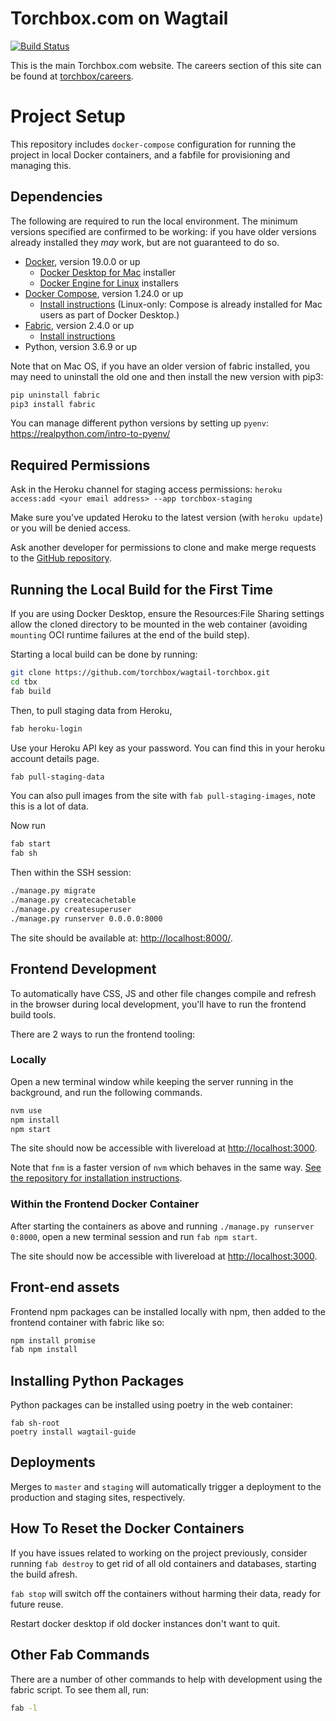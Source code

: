 # Torchbox.com on Wagtail

[![Build Status](https://travis-ci.org/torchbox/wagtail-torchbox.svg?branch=master)](https://travis-ci.org/torchbox/wagtail-torchbox)

This is the main Torchbox.com website. The careers section of this site can be found at [torchbox/careers](https://github.com/torchbox/careers).

# Project Setup

This repository includes `docker-compose` configuration for running the project in local Docker containers,
and a fabfile for provisioning and managing this.

## Dependencies

The following are required to run the local environment. The minimum versions specified are confirmed to be working:
if you have older versions already installed they _may_ work, but are not guaranteed to do so.

- [Docker](https://www.docker.com/), version 19.0.0 or up
  - [Docker Desktop for Mac](https://hub.docker.com/editions/community/docker-ce-desktop-mac) installer
  - [Docker Engine for Linux](https://hub.docker.com/search?q=&type=edition&offering=community&sort=updated_at&order=desc&operating_system=linux) installers
- [Docker Compose](https://docs.docker.com/compose/), version 1.24.0 or up
  - [Install instructions](https://docs.docker.com/compose/install/) (Linux-only: Compose is already installed for Mac users as part of Docker Desktop.)
- [Fabric](https://www.fabfile.org/), version 2.4.0 or up
  - [Install instructions](https://www.fabfile.org/installing.html)
- Python, version 3.6.9 or up

Note that on Mac OS, if you have an older version of fabric installed, you may need to uninstall the old one and then install the new version with pip3:

```bash
pip uninstall fabric
pip3 install fabric
```

You can manage different python versions by setting up `pyenv`: https://realpython.com/intro-to-pyenv/

## Required Permissions

Ask in the Heroku channel for staging access permissions:
`heroku access:add <your email address> --app torchbox-staging`

Make sure you've updated Heroku to the latest version (with `heroku update`) or you will be denied access.

Ask another developer for permissions to clone and make merge requests to the [GitHub repository](https://github.com/torchbox/wagtail-torchbox).

## Running the Local Build for the First Time

If you are using Docker Desktop, ensure the Resources:File Sharing settings allow the cloned directory to be mounted in the web container (avoiding `mounting` OCI runtime failures at the end of the build step).

Starting a local build can be done by running:

```bash
git clone https://github.com/torchbox/wagtail-torchbox.git
cd tbx
fab build
```

Then, to pull staging data from Heroku,
```bash
fab heroku-login
``` 
Use your Heroku API key as your password. You can find this in your heroku account details page.

```bash
fab pull-staging-data
```
You can also pull images from the site with `fab pull-staging-images`, note this is a lot of data.

Now run
```bash
fab start
fab sh
```

Then within the SSH session:

```bash
./manage.py migrate
./manage.py createcachetable
./manage.py createsuperuser
./manage.py runserver 0.0.0.0:8000
```

The site should be available at: [http://localhost:8000/](http://localhost:8000).

## Frontend Development

To automatically have CSS, JS and other file changes compile and refresh in the browser during local development, you'll have to run the frontend build tools.

There are 2 ways to run the frontend tooling:



### Locally

Open a new terminal window while keeping the server running in the background, and run the following commands.

```bash
nvm use
npm install
npm start
```

The site should now be accessible with livereload at [http://localhost:3000](http://localhost:3000).

Note that `fnm` is a faster version of `nvm` which behaves in the same way. [See the repository for installation instructions](https://github.com/Schniz/fnm).

### Within the Frontend Docker Container

After starting the containers as above and running `./manage.py runserver 0:8000`, open a new
terminal session and run `fab npm start`.

The site should now be accessible with livereload at [http://localhost:3000](http://localhost:3000).

## Front-end assets

Frontend npm packages can be installed locally with npm, then added to the frontend container with fabric like so:

```bash
npm install promise
fab npm install
```

## Installing Python Packages

Python packages can be installed using poetry in the web container:

```
fab sh-root
poetry install wagtail-guide
```

## Deployments

Merges to `master` and `staging` will automatically trigger a deployment to the production and staging sites, respectively.

## How To Reset the Docker Containers

If you have issues related to working on the project previously, consider running
`fab destroy`
to get rid of all old containers and databases, starting the build afresh.

`fab stop` will switch off the containers without harming their data, ready for future reuse.

Restart docker desktop if old docker instances don't want to quit.

## Other Fab Commands

There are a number of other commands to help with development using the fabric script. To see them all, run:

```bash
fab -l
```
